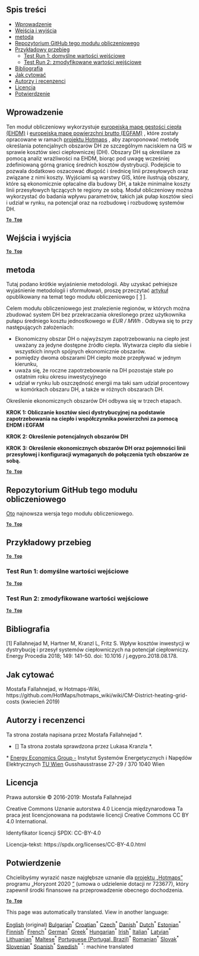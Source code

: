 <h2> Spis treści </h2><ul><li> <a href="#introduction">Wprowadzenie</a> </li><li> <a href="#inputs-and-outputs">Wejścia i wyjścia</a> </li><li> <a href="#method">metoda</a> </li><li> <a href="#GitHub-Repository-of-this-calculation-module">Repozytorium GitHub tego modułu obliczeniowego</a> </li><li> <a href="#sample-run">Przykładowy przebieg</a> <ul><li> <a href="#test-run-1-default-input-values">Test Run 1: domyślne wartości wejściowe</a> </li><li> <a href="#test-run-2-modified-input-values">Test Run 2: zmodyfikowane wartości wejściowe</a> </li></ul></li><li> <a href="#references">Bibliografia</a> </li><li> <a href="#how-to-cite">Jak cytować</a> </li><li> <a href="#authors-and-reviewers">Autorzy i recenzenci</a> </li><li> <a href="#license">Licencja</a> </li><li> <a href="#acknowledgement">Potwierdzenie</a> </li></ul><h2> Wprowadzenie </h2><p> Ten moduł obliczeniowy wykorzystuje <a href="https://gitlab.com/hotmaps/heat/heat_tot_curr_density">europejską mapę gęstości ciepła (EHDM)</a> i <a href="https://gitlab.com/hotmaps/gfa_tot_curr_density">europejską mapę powierzchni brutto (EGFAM)</a> , które zostały opracowane w ramach <a href="https://www.hotmaps-project.eu/">projektu Hotmaps</a> , aby zaproponować metodę określania potencjalnych obszarów DH ze szczególnym naciskiem na GIS w sprawie kosztów sieci ciepłowniczej (DH). Obszary DH są określane za pomocą analiz wrażliwości na EHDM, biorąc pod uwagę wcześniej zdefiniowaną górną granicę średnich kosztów dystrybucji. Podejście to pozwala dodatkowo oszacować długość i średnicę linii przesyłowych oraz związane z nimi koszty. Wyjściami są warstwy GIS, które ilustrują obszary, które są ekonomicznie opłacalne dla budowy DH, a także minimalne koszty linii przesyłowych łączących te regiony ze sobą. Moduł obliczeniowy można wykorzystać do badania wpływu parametrów, takich jak pułap kosztów sieci i udział w rynku, na potencjał oraz na rozbudowę i rozbudowę systemów DH. </p><p><ins> <code><strong><a href="#table-of-contents">To Top</a></strong></code> </ins> </p><h2> Wejścia i wyjścia </h2><p><ins> <code><strong><a href="#table-of-contents">To Top</a></strong></code> </ins> </p><h2> metoda </h2><p> Tutaj podano krótkie wyjaśnienie metodologii. Aby uzyskać pełniejsze wyjaśnienie metodologii i sformułowań, proszę przeczytać <a href="https://www.sciencedirect.com/science/article/pii/S1876610218304740">artykuł</a> opublikowany na temat tego modułu obliczeniowego [ <a href="#References">1</a> ]. </p><p> Celem modułu obliczeniowego jest znalezienie regionów, w których można zbudować system DH bez przekraczania określonego przez użytkownika pułapu średniego kosztu jednostkowego w <em><em>EUR / MWh</em></em> . Odbywa się to przy następujących założeniach: </p><ul><li> Ekonomiczny obszar DH o najwyższym zapotrzebowaniu na ciepło jest uważany za jedyne dostępne źródło ciepła. Wytwarza ciepło dla siebie i wszystkich innych spójnych ekonomicznie obszarów. </li><li> pomiędzy dwoma obszarami DH ciepło może przepływać w jednym kierunku, </li><li> uważa się, że roczne zapotrzebowanie na DH pozostaje stałe po ostatnim roku okresu inwestycyjnego </li><li> udział w rynku lub oszczędność energii ma taki sam udział procentowy w komórkach obszaru DH, a także w różnych obszarach DH. </li></ul><p> Określenie ekonomicznych obszarów DH odbywa się w trzech etapach. </p><p> <strong>KROK 1: Obliczanie kosztów sieci dystrybucyjnej na podstawie zapotrzebowania na ciepło i współczynnika powierzchni za pomocą EHDM i EGFAM</strong> </p><p> <strong>KROK 2: Określenie potencjalnych obszarów DH</strong> </p><p> <strong>KROK 3: Określenie ekonomicznych obszarów DH oraz pojemności linii przesyłowej i konfiguracji wymaganych do połączenia tych obszarów ze sobą.</strong> </p><p><ins> <code><strong><a href="#table-of-contents">To Top</a></strong></code> </ins> </p><h2> Repozytorium GitHub tego modułu obliczeniowego </h2><p> <a href="https://github.com/HotMaps/dh_economic_assessment/tree/develop">Oto</a> najnowsza wersja tego modułu obliczeniowego. </p><p><ins> <code><strong><a href="#table-of-contents">To Top</a></strong></code> </ins> </p><h2> Przykładowy przebieg </h2><p><ins> <code><strong><a href="#table-of-contents">To Top</a></strong></code> </ins> </p><h3> Test Run 1: domyślne wartości wejściowe </h3><p><ins> <code><strong><a href="#table-of-contents">To Top</a></strong></code> </ins> </p><h3> Test Run 2: zmodyfikowane wartości wejściowe </h3><p><ins> <code><strong><a href="#table-of-contents">To Top</a></strong></code> </ins> </p><h2> Bibliografia </h2><p> [1] Fallahnejad M, Hartner M, Kranzl L, Fritz S. Wpływ kosztów inwestycji w dystrybucję i przesył systemów ciepłowniczych na potencjał ciepłowniczy. Energy Procedia 2018; 149: 141–50. doi: 10.1016 / j.egypro.2018.08.178. </p><h2> Jak cytować </h2><p> Mostafa Fallahnejad, w Hotmaps-Wiki, https://github.com/HotMaps/hotmaps_wiki/wiki/CM-District-heating-grid-costs (kwiecień 2019) </p><h2> Autorzy i recenzenci </h2><p> Ta strona została napisana przez Mostafa Fallahnejad *. </p><ul><li> [] Ta strona została sprawdzona przez Lukasa Kranzla *. </li></ul><p> * <a href="https://eeg.tuwien.ac.at/">Energy Economics Group -</a> Instytut Systemów Energetycznych i Napędów Elektrycznych <a href="https://eeg.tuwien.ac.at/">TU Wien</a> Gusshausstrasse 27-29 / 370 1040 Wien </p><h2> Licencja </h2><p> Prawa autorskie © 2016-2019: Mostafa Fallahnejad </p><p> Creative Commons Uznanie autorstwa 4.0 Licencja międzynarodowa Ta praca jest licencjonowana na podstawie licencji Creative Commons CC BY 4.0 International. </p><p> Identyfikator licencji SPDX: CC-BY-4.0 </p><p> Licencja-tekst: https://spdx.org/licenses/CC-BY-4.0.html </p><h2> Potwierdzenie </h2><p> Chcielibyśmy wyrazić nasze najgłębsze uznanie dla <a href="https://www.hotmaps-project.eu">projektu „Hotmaps”</a> programu „Horyzont 2020 <a href="https://www.hotmaps-project.eu">”</a> (umowa o udzielenie dotacji nr 723677), który zapewnił środki finansowe na przeprowadzenie obecnego dochodzenia. </p><p><ins> <code><strong><a href="#table-of-contents">To Top</a></strong></code> </ins> </p>

This page was automatically translated. View in another language:

[English](en-CM-District-heating-potential-economic-assessment) (original) [Bulgarian](bg-CM-District-heating-potential-economic-assessment)<sup>\*</sup> [Croatian](hr-CM-District-heating-potential-economic-assessment)<sup>\*</sup> [Czech](cs-CM-District-heating-potential-economic-assessment)<sup>\*</sup> [Danish](da-CM-District-heating-potential-economic-assessment)<sup>\*</sup> [Dutch](nl-CM-District-heating-potential-economic-assessment)<sup>\*</sup> [Estonian](et-CM-District-heating-potential-economic-assessment)<sup>\*</sup> [Finnish](fi-CM-District-heating-potential-economic-assessment)<sup>\*</sup> [French](fr-CM-District-heating-potential-economic-assessment)<sup>\*</sup> [German](de-CM-District-heating-potential-economic-assessment)<sup>\*</sup> [Greek](el-CM-District-heating-potential-economic-assessment)<sup>\*</sup> [Hungarian](hu-CM-District-heating-potential-economic-assessment)<sup>\*</sup> [Irish](ga-CM-District-heating-potential-economic-assessment)<sup>\*</sup> [Italian](it-CM-District-heating-potential-economic-assessment)<sup>\*</sup> [Latvian](lv-CM-District-heating-potential-economic-assessment)<sup>\*</sup> [Lithuanian](lt-CM-District-heating-potential-economic-assessment)<sup>\*</sup> [Maltese](mt-CM-District-heating-potential-economic-assessment)<sup>\*</sup>  [Portuguese (Portugal, Brazil)](pt-CM-District-heating-potential-economic-assessment)<sup>\*</sup> [Romanian](ro-CM-District-heating-potential-economic-assessment)<sup>\*</sup> [Slovak](sk-CM-District-heating-potential-economic-assessment)<sup>\*</sup> [Slovenian](sl-CM-District-heating-potential-economic-assessment)<sup>\*</sup> [Spanish](es-CM-District-heating-potential-economic-assessment)<sup>\*</sup> [Swedish](sv-CM-District-heating-potential-economic-assessment)<sup>\*</sup>
<sup>\*</sup>: machine translated

